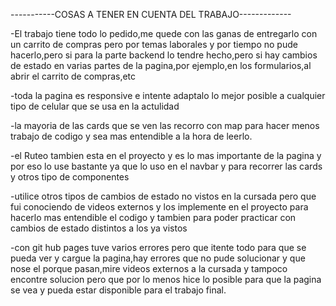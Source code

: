 -----------COSAS A TENER EN CUENTA DEL TRABAJO-------------

-El trabajo tiene todo lo pedido,me quede con las ganas de entregarlo con un carrito de compras pero por temas laborales 
y por tiempo no pude hacerlo,pero si para la parte backend lo tendre hecho,pero si hay cambios de estado en varias partes de la pagina,por ejemplo,en los formularios,al abrir el carrito de compras,etc

-toda la pagina es responsive e intente adaptalo lo mejor posible a cualquier tipo de celular que se usa en la actulidad

-la mayoria de las cards que se ven las recorro con map para hacer menos trabajo de codigo y sea mas entendible a la hora de leerlo.

-el Ruteo tambien esta en el proyecto y es lo mas importante de la pagina y por eso lo use bastante ya que lo uso en el navbar y para recorrer las cards y otros tipo de componentes 

-utilice otros tipos de cambios de estado no vistos en la cursada pero que fui conociendo de videos externos y los implemente en el proyecto para hacerlo mas entendible el codigo y tambien para poder practicar con cambios de estado distintos a los ya vistos

-con git hub pages tuve varios errores pero que itente todo para que se pueda ver y cargue la pagina,hay errores que no pude solucionar y que nose el porque pasan,mire videos externos a la cursada y tampoco encontre solucion pero que por lo menos hice lo posible para que la pagina se vea y pueda estar disponible para el trabajo final.














































